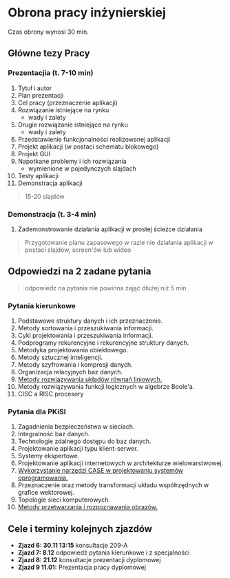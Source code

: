 # Obrona pracy inżynierskiej
Czas obrony wynosi 30 min.

## Główne tezy Pracy

### Prezentacjia (t. 7-10 min)
1. Tytuł i autor 
2. Plan prezentacji
3. Cel pracy (przeznaczenie aplikacji)
4. Rozwiązanie istniejące na rynku
	- wady i zalety
5. Drugie rozwiązanie istniejące na rynku
	- wady i zalety
6. Przedstawienie funkcjonalności realizowanej aplikacji 
7. Projekt aplikacji (w postaci schematu blokowego)
8. Projekt GUI
9. Napotkane problemy i ich rozwiązania
	- wymienione w pojedynczych slajdach
10. Testy aplikacji 
12. Demonstracja aplikacji

> 15-20 slajdów 

### Demonstracja (t. 3-4 min)
1. Zademonstrowanie działania aplikacji w prostej ścieżce działania

> Przygotowanie planu zapasowego w razie nie działania aplikacji w postaci slajdów, screen'ów lub wideo

## Odpowiedzi na 2 zadane pytania

> odpowiedz na pytania nie powinna zająć dłużej niż 5 min

### Pytania kierunkowe
1. Podstawowe struktury danych i ich przeznaczenie.
2. Metody sortowania i przeszukiwania informacji.
3. Cykl projektowania i przeszukiwania informacji.
4. Podprogramy rekurencyjne i rekurencyjne struktury danych.
5. Metodyka projektowania obiektowego.
6. Metody sztucznej inteligencji.
7. Metody szyfrowania i kompresji danych.
8. Organizacja relacyjnych baz danych.
9. [Metody rozwiązywania układów równań liniowych.](./Pytania%20kierunkowe/9-metody-rozwiazywania-ukladow-rownan-liniowych.md)
10. Metody rozwiązywania funkcji logicznych w algebrze Boole'a.
11. CISC a RISC procesory

### Pytania dla PKiSI
1. Zagadnienia bezpieczeństwa w sieciach.
2. Integralność baz danych.
3. Technologie zdalnego dostępu do baz danych.
4. Projektowanie aplikacji typu klient-serwer.
5. Systemy ekspertowe.
6. Projektowanie aplikacji internetowych w architekturze wielowarstwowej.
7. [Wykorzystanie narzędzi CASE w projektowaniu systemów oprogramowania.](./PKiSI/7-Wykorzystanie_narzędzi_CASE_w_projektowaniu_systemów_oprogramowania.md)
8. Przeznaczenie oraz metody transformacji układu współrzędnych w grafice wektorowej.
9. Topologie sieci komputerowych.
10. [Metody przetwarzania i rozpoznawania obrazów.](./PKiSI/10-metody-przetwarzania-i-rozpoznawania-obrazow.md)

## Cele i terminy kolejnych zjazdów
- **Zjazd 6: 30.11 13:15** konsultacje 209-A
- **Zjazd 7: 8.12** odpowiedź pytania kierunkowe i z specjalności 
- **Zjazd 8: 21.12** konsultacje prezentacji dyplomowej
- **Zjazd 9 11.01:** Prezentacja pracy dyplomowej
